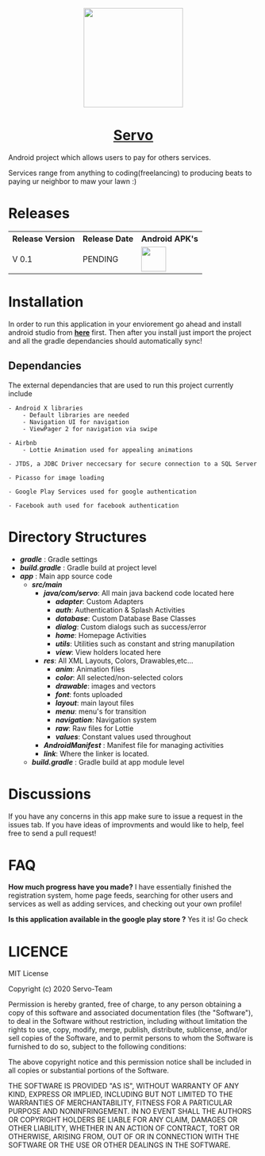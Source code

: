

<p align="center"><a href="https://boneos.org" target="_blank"><img width="200"src="https://i.imgur.com/TNO0fqq.png"></a></p>
<h1 align="center" id="header" style="color:#21d4fd;"><a href="#">Servo</a></h1>

Android project which allows users to pay for others services.

Services range from anything to coding(freelancing) to producing beats
to paying ur neighbor to maw your lawn :)


# Releases
<table>
  <tr>
    <th>Release Version</th>
    <th>Release Date</th>
    <th>Android APK's</th>
  </tr>

  <tr>
   <td>V 0.1</td>
   <td>PENDING</td>
   <td>
   <a href="https://github.com/Servo-Team/Servo"><img src="https://i.imgur.com/TNO0fqq.pngg" width="50"/></a>
   </td>
  </tr>
  </tr>
</table>

# Installation

In order to run this application in your enviorement go ahead and install android studio from <b><a href="https://developer.android.com">here</a></b> first. Then after you install just import the
project and all the gradle dependancies should automatically sync!

## Dependancies

The external dependancies that are used to run this project currently include

    - Android X libraries 
        - Default libraries are needed
        - Navigation UI for navigation
        - ViewPager 2 for navigation via swipe
        
    - Airbnb
        - Lottie Animation used for appealing animations
        
    - JTDS, a JDBC Driver neccecsary for secure connection to a SQL Server
    
    - Picasso for image loading
    
    - Google Play Services used for google authentication
    
    - Facebook auth used for facebook authentication

# Directory Structures
- ***gradle*** : Gradle settings
- ***build.gradle*** : Gradle build at project level
- ***app*** : Main app source code
   - ***src/main***
     - ***java/com/servo***: All main java backend code located here
       - ***adapter***: Custom Adapters
       - ***auth***: Authentication & Splash Activities
       - ***database***: Custom Database Base Classes
       - ***dialog***: Custom dialogs such as success/error
       - ***home***: Homepage Activities
       - ***utils***: Utilities such as constant and string manupilation
       - ***view***: View holders located here
     - ***res***: All XML Layouts, Colors, Drawables,etc...
       - ***anim***: Animation files
       - ***color***: All selected/non-selected colors
       - ***drawable***: images and vectors
       - ***font***: fonts uploaded
       - ***layout***: main layout files
       - ***menu***: menu's for transition
       - ***navigation***: Navigation system
       - ***raw***: Raw files for Lottie
       - ***values***: Constant values used throughout
     - ***AndroidManifest*** : Manifest file for managing activities
     - ***link***: Where the linker is located.
  - ***build.gradle*** : Gradle build at app module level 


# Discussions

If you have any concerns in this app make sure to issue a request in the issues tab. If you have ideas of improvments and would like to help, feel free to send a pull request!

# FAQ

<b>How much progress have you made?</b> I have essentially finished the registration system, home page feeds, searching for other users and services as well as adding services, and checking out your own profile!

<b> Is this application available in the google play store ?</b> Yes it is! Go check 

# LICENCE

MIT License

Copyright (c) 2020 Servo-Team

Permission is hereby granted, free of charge, to any person obtaining a copy
of this software and associated documentation files (the "Software"), to deal
in the Software without restriction, including without limitation the rights
to use, copy, modify, merge, publish, distribute, sublicense, and/or sell
copies of the Software, and to permit persons to whom the Software is
furnished to do so, subject to the following conditions:

The above copyright notice and this permission notice shall be included in all
copies or substantial portions of the Software.

THE SOFTWARE IS PROVIDED "AS IS", WITHOUT WARRANTY OF ANY KIND, EXPRESS OR
IMPLIED, INCLUDING BUT NOT LIMITED TO THE WARRANTIES OF MERCHANTABILITY,
FITNESS FOR A PARTICULAR PURPOSE AND NONINFRINGEMENT. IN NO EVENT SHALL THE
AUTHORS OR COPYRIGHT HOLDERS BE LIABLE FOR ANY CLAIM, DAMAGES OR OTHER
LIABILITY, WHETHER IN AN ACTION OF CONTRACT, TORT OR OTHERWISE, ARISING FROM,
OUT OF OR IN CONNECTION WITH THE SOFTWARE OR THE USE OR OTHER DEALINGS IN THE
SOFTWARE.
